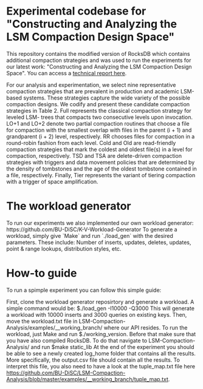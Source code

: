 <H1> Experimental codebase for "Constructing and Analyzing the LSM Compaction Design Space" </H1>

This repository contains the modified version of RocksDB which contains additional compaction strategies and was used to run the experiments for our latest work: "Constructing and Analyzing the LSM Compaction Design Space". You can access a [technical report here](https://disc-projects.bu.edu/documents/DiSC-TR-LSM-Compaction-Analysis.pdf).

For our analysis and experimentation, we select nine representative compaction strategies that are prevalent in production and academic LSM-based systems. These strategies capture the wide variety of the possible compaction designs. We codify and present these candidate compaction strategies in Table 2. Full represents the classical compaction strategy for leveled LSM- trees that compacts two consecutive levels upon invocation. LO+1 and LO+2 denote two partial compaction routines that choose a file for compaction with the smallest overlap with files in the parent (i + 1) and grandparent (i + 2) level, respectively. RR chooses files for compaction in a round-robin fashion from each level. Cold and Old are read-friendly compaction strategies that mark the coldest and oldest file(s) in a level for compaction, respectively. TSD and TSA are delete-driven compaction strategies with triggers and data movement policies that are determined by the density of tombstones and the age of the oldest tombstone contained in a file, respectively. Finally, Tier represents the variant of tiering compaction with a trigger of space amplification.

<H1> The workload generator </H1>
To run our experiments we also implemented our own workload generator: https://github.com/BU-DiSC/K-V-Workload-Generator
To generate a workload, simply give `Make` and run `./load_gen` with the desired parameters. These include: Number of inserts, updates, deletes, updates, point & range lookups, distribution styles, etc. 

<H1> How-to guide </H1>
To run a spimple experiment you can follow this simple guide:

First, clone the workload generator reposirtory and generate a workload. A simple command would be: $./load_gen -I10000 -Q3000
This will generate a workload with 10000 inserts and 3000 queries on existing keys. 
Then, move the workload.txt file in LSM-Compaction-Analysis/examples/__working_branch/ where our API resides. 
To run the workload, just Make and run $./working_version. Before that make sure that you have also compiled RocksDB. To do that navigate to LSM-Compaction-Analysis/ and run $make static_lib
At the end of the experiment you should be able to see a newly created log_home folder that contains all the results. More specifically, the output.csv file should contain all the results. To interpret this file, you also need to have a look at the tuple_map.txt file here https://github.com/BU-DiSC/LSM-Compaction-Analysis/blob/master/examples/__working_branch/tuple_map.txt. 
